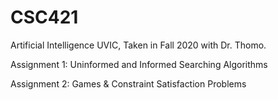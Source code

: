 # CSC421
Artificial Intelligence UVIC, Taken in Fall 2020 with Dr. Thomo.

Assignment 1: Uninformed and Informed Searching Algorithms

Assignment 2: Games & Constraint Satisfaction Problems
